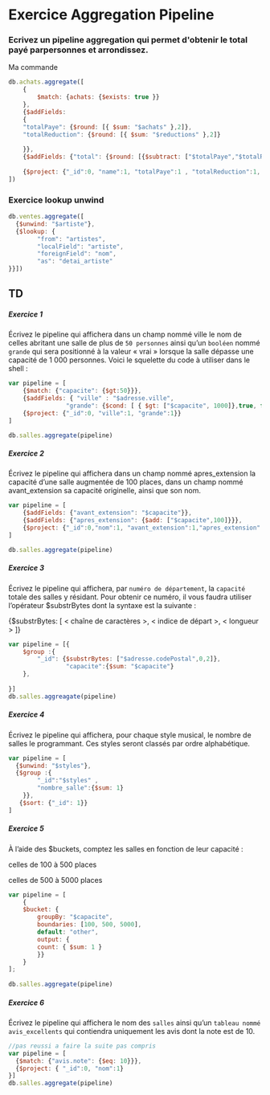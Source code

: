 # Exercice Aggregation Pipeline 

### Ecrivez un pipeline aggregation qui permet d'obtenir le total payé parpersonnes et arrondissez. 

Ma commande 
```js 
db.achats.aggregate([
    {
        $match: {achats: {$exists: true }}
    },
    {$addFields: 
    {
    "totalPaye": {$round: [{ $sum: "$achats" },2]},
    "totalReduction": {$round: [{ $sum: "$reductions" },2]}
    
    }},
    {$addFields: {"total": {$round: [{$subtract: ["$totalPaye","$totalReduction"]},2]}}},
    
    {$project: {"_id":0, "name":1, "totalPaye":1 , "totalReduction":1, "total":1}}
])
```

### Exercice lookup unwind 

```js
db.ventes.aggregate([
  {$unwind: "$artiste"},
  {$lookup: {
		"from": "artistes",
		"localField": "artiste",
		"foreignField": "nom",
		"as": "detai_artiste"
}}])
```


## TD 

##### Exercice 1

Écrivez le pipeline qui affichera dans un champ nommé ville le nom de celles abritant une salle de plus de `50 personnes` ainsi qu’un `booléen` nommé `grande` qui sera positionné à la valeur « vrai » lorsque la salle dépasse une capacité de 1 000 personnes. Voici le squelette du code à utiliser dans le shell :
```js
var pipeline = [ 
    {$match: {"capacite": {$gt:50}}},
    {$addFields: { "ville" : "$adresse.ville", 
                "grande": {$cond: [ { $gt: ["$capacite", 1000]},true, false]} }},
    {$project: {"_id":0, "ville":1, "grande":1}}
] 

db.salles.aggregate(pipeline) 
```
 ##### Exercice 2

Écrivez le pipeline qui affichera dans un champ nommé apres_extension la capacité d’une salle augmentée de 100 places, dans un champ nommé avant_extension sa capacité originelle, ainsi que son nom.

```js
var pipeline = [
    {$addFields: {"avant_extension": "$capacite"}},
    {$addFields: {"apres_extension": {$add: ["$capacite",100]}}},
    {$project: {"_id":0,"nom":1, "avant_extension":1,"apres_extension":1}}
]

db.salles.aggregate(pipeline) 
```

##### Exercice 3

Écrivez le pipeline qui affichera, par `numéro de département`, la `capacité` totale des salles y résidant. Pour obtenir ce numéro, il vous faudra utiliser l’opérateur $substrBytes dont la syntaxe est la suivante :


{$substrBytes: [ < chaîne de caractères >, < indice de départ >, 
< longueur > ]} 

```js
var pipeline = [{
    $group :{
        "_id": {$substrBytes: ["$adresse.codePostal",0,2]},
				"capacite":{$sum: "$capacite"} 
    },
    
}]
db.salles.aggreagate(pipeline)
```
##### Exercice 4

Écrivez le pipeline qui affichera, pour chaque style musical, le nombre de salles le programmant. Ces styles seront classés par ordre alphabétique.

```js 
var pipeline = [
  {$unwind: "$styles"},
  {$group :{
        "_id":"$styles" , 
        "nombre_salle":{$sum: 1} 
    }},
   {$sort: {"_id": 1}}
]

```

##### Exercice 5

À l’aide des $buckets, comptez les salles en fonction de leur capacité :

celles de 100 à 500 places

celles de 500 à 5000 places

```js
var pipeline = [
    {
    $bucket: {
        groupBy: "$capacite",
        boundaries: [100, 500, 5000],
        default: "other",
        output: {
        count: { $sum: 1 }
        }}
    }
];
 
db.salles.aggregate(pipeline)
```

##### Exercice 6

Écrivez le pipeline qui affichera le nom des `salles` ainsi qu’un `tableau nommé avis_excellents` qui contiendra uniquement les avis dont la note est de 10.


```js
//pas reussi a faire la suite pas compris 
var pipeline = [
  {$match: {"avis.note": {$eq: 10}}},
  {$project: { "_id":0, "nom":1}
}]
db.salles.aggregate(pipeline)
```
